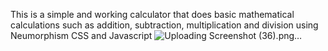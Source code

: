 This is a simple and working calculator that does basic mathematical calculations such as addition, subtraction, multiplication and division using Neumorphism CSS and Javascript
![Uploading Screenshot (36).png…]()
